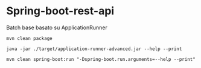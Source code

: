# Spring-boot-rest-api

Batch base basato su ApplicationRunner

```shell
mvn clean package

java -jar ./target/application-runner-advanced.jar --help --print

mvn clean spring-boot:run "-Dspring-boot.run.arguments=--help --print"
```